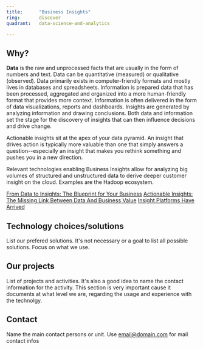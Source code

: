 ```yaml
---
title:      "Business Insights"
ring:       discover
quadrant:   data-science-and-analytics

---
```


## Why? ##

**Data** is the raw and unprocessed facts that are usually in the form of numbers and text. Data can be quantitative (measured) or qualitative (observed). Data primarily exists in computer-friendly formats and mostly lives in databases and spreadsheets. Information is prepared data that has been processed, aggregated and organized into a more human-friendly format that provides more context. Information is often delivered in the form of data visualizations, reports and dashboards. Insights are generated by analyzing information and drawing conclusions. Both data and information set the stage for the discovery of insights that can then influence decisions and drive change.

Actionable insights sit at the apex of your data pyramid. An insight that drives action is typically more valuable than one that simply answers a question--especially an insight that makes you rethink something and pushes you in a new direction.

Relevant technologies enabling Business Insights allow for analyzing big volumes of structured and unstructured data to derive deeper customer insight on the cloud. Examples are the Hadoop ecosystem.

[From Data to Insights: The Blueprint for Your Business](https://www.thinkwithgoogle.com/marketing-resources/data-measurement/data-to-insights-blueprint-for-your-business/)
[Actionable Insights: The Missing Link Between Data And Business Value](https://www.forbes.com/sites/brentdykes/2016/04/26/actionable-insights-the-missing-link-between-data-and-business-value/#4e050fc951e5)
[Insight Platforms Have Arrived](https://go.forrester.com/blogs/16-05-03-insight_platforms_have_arrived/)

## Technology choices/solutions ##

List our prefered solutions. It's not necessary or a goal to list all possible solutions. Focus on what we use.

## Our projects ##

List of projects and activities. It's also a good idea to name the contact information for the activity.
This section is very important cause it documents at what level we are, regarding the usage and experience with the technolgy.

## Contact ##

Name the main contact persons or unit.
Use <email@domain.com> for mail contact infos